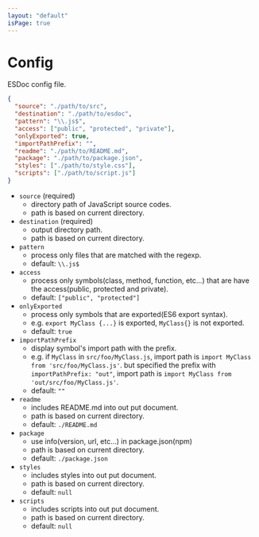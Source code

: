 ```yaml
---
layout: "default"
isPage: true
---
```


# Config

ESDoc config file.

```json
{
  "source": "./path/to/src",
  "destination": "./path/to/esdoc",
  "pattern": "\\.js$",
  "access": ["public", "protected", "private"],
  "onlyExported": true,
  "importPathPrefix": "",
  "readme": "./path/to/README.md",
  "package": "./path/to/package.json",
  "styles": ["./path/to/style.css"],
  "scripts": ["./path/to/script.js"]
}
```

- ``source`` (required)
  - directory path of JavaScript source codes.
  - path is based on current directory.
- ``destination`` (required)
  - output directory path.
  - path is based on current directory.
- ``pattern``
  - process only files that are matched with the regexp.
  - default: ``\\.js$``
- ``access``
  - process only symbols(class, method, function, etc...) that are have the access(public, protected and private).
  - default: ``["public", "protected"]``
- ``onlyExported``
  - process only symbols that are exported(ES6 export syntax).
  - e.g. ``export MyClass {...}`` is exported, ``MyClass{}`` is not exported.
  - default: ``true``
- ``importPathPrefix``
  - display symbol's import path with the prefix.
  - e.g. if ``MyClass`` in ``src/foo/MyClass.js``, import path is ``import MyClass from 'src/foo/MyClass.js'``. but specified the prefix with ``importPathPrefix: "out"``, import path is ``import MyClass from 'out/src/foo/MyClass.js'``.
  - default: ``""``
- ``readme``
  - includes README.md into out put document.
  - path is based on current directory.
  - default: ``./README.md``
- ``package``
  - use info(version, url, etc...) in package.json(npm)
  - path is based on current directory.
  - default: ``./package.json``
- ``styles``
  - includes styles into out put document.
  - path is based on current directory.
  - default: ``null``
- ``scripts``
  - includes scripts into out put document.
  - path is based on current directory.
  - default: ``null``
  
